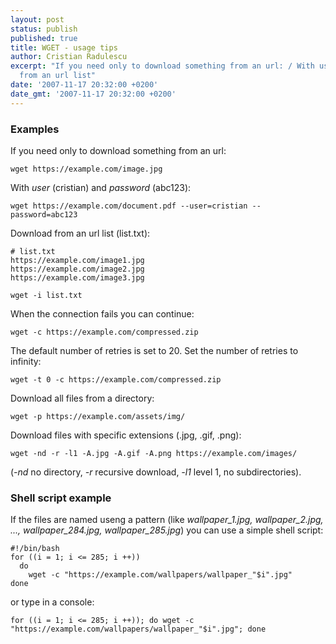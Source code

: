 ```yaml
---
layout: post
status: publish
published: true
title: WGET - usage tips
author: Cristian Radulescu
excerpt: "If you need only to download something from an url: / With user (abc) and password (abc123) / Download
  from an url list"
date: '2007-11-17 20:32:00 +0200'
date_gmt: '2007-11-17 20:32:00 +0200'
---
```

### Examples

If you need only to download something from an url:

```shell
wget https://example.com/image.jpg
```

With *user* (cristian) and *password* (abc123):

```shell
wget https://example.com/document.pdf --user=cristian --password=abc123
```

Download from an url list (list.txt):

```shell
# list.txt
https://example.com/image1.jpg
https://example.com/image2.jpg
https://example.com/image3.jpg
```

```shell
wget -i list.txt
```

When the connection fails you can continue:

```shell
wget -c https://example.com/compressed.zip
```

The default number of retries is set to 20. Set the number of retries to infinity:

```shell
wget -t 0 -c https://example.com/compressed.zip
```

Download all files from a directory:

```shell
wget -p https://example.com/assets/img/
```

Download files with specific extensions (.jpg, .gif, .png):

```shell
wget -nd -r -l1 -A.jpg -A.gif -A.png https://example.com/images/
```

(*-nd* no directory, *-r* recursive download, *-l1* level 1, no subdirectories).

### Shell script example

If the files are named useng a pattern (like *wallpaper_1.jpg, *wallpaper*_2.jpg, ..., *wallpaper*_284.jpg, *wallpaper*_285.jpg*) you can use a simple shell script:

```shell
#!/bin/bash
for ((i = 1; i <= 285; i ++))
  do
    wget -c "https://example.com/wallpapers/wallpaper_"$i".jpg"
done
```

or type in a console:

```shell
for ((i = 1; i <= 285; i ++)); do wget -c "https://example.com/wallpapers/wallpaper_"$i".jpg"; done
```